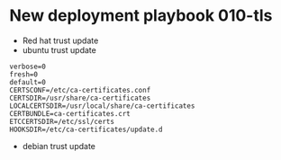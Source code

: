 # New deployment playbook 010-tls
- Red hat trust update
- ubuntu trust update
```
verbose=0
fresh=0
default=0
CERTSCONF=/etc/ca-certificates.conf
CERTSDIR=/usr/share/ca-certificates
LOCALCERTSDIR=/usr/local/share/ca-certificates
CERTBUNDLE=ca-certificates.crt
ETCCERTSDIR=/etc/ssl/certs
HOOKSDIR=/etc/ca-certificates/update.d
```
- debian trust update
